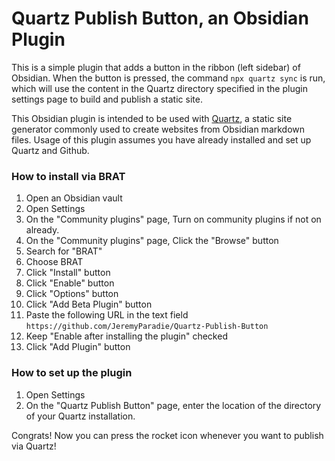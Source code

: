 # Quartz Publish Button, an Obsidian Plugin

This is a simple plugin that adds a button in the ribbon (left sidebar) of Obsidian. When the button is pressed, the command `npx quartz sync` is run, which will use the content in the Quartz directory specified in the plugin settings page to build and publish a static site. 

This Obsidian plugin is intended to be used with [Quartz](https://github.com/jackyzha0/quartz), a static site generator commonly used to create websites from Obsidian markdown files. Usage of this plugin assumes you have already installed and set up Quartz and Github.

### How to install via BRAT
1. Open an Obsidian vault
2. Open Settings
3. On the "Community plugins" page, Turn on community plugins if not on already.
4. On the "Community plugins" page, Click the "Browse" button
5. Search for "BRAT"
6. Choose BRAT
7. Click "Install" button
8. Click "Enable" button
9. Click "Options" button
6. Click "Add Beta Plugin" button
7. Paste the following URL in the text field `https://github.com/JeremyParadie/Quartz-Publish-Button`
8. Keep "Enable after installing the plugin" checked
9. Click "Add Plugin" button

### How to set up the plugin
1. Open Settings
2. On the "Quartz Publish Button" page, enter the location of the directory of your Quartz installation.

Congrats! Now you can press the rocket icon whenever you want to publish via Quartz!
